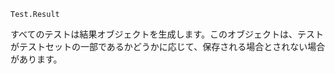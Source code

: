 ```
Test.Result
```

すべてのテストは結果オブジェクトを生成します。このオブジェクトは、テストがテストセットの一部であるかどうかに応じて、保存される場合とされない場合があります。
